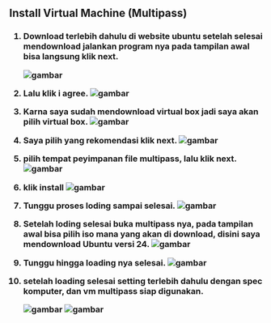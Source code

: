 ## Install Virtual Machine (Multipass)
<h3>

1. Download terlebih dahulu di website ubuntu setelah selesai mendownload jalankan program nya
    pada tampilan awal bisa langsung klik next.

    ![gambar](https://github.com/Daru-Riono/devops22-dumbways-Daru_Riono/blob/main/Week%201/Day%201/Install%20multipass/img/1.png?raw=true)


2.  Lalu klik i agree.
    ![gambar](https://github.com/Daru-Riono/devops22-dumbways-Daru_Riono/blob/main/Week%201/Day%201/Install%20multipass/img/2.png?raw=true)


3.  Karna saya sudah mendownload virtual box jadi saya akan pilih virtual box.
    ![gambar](https://github.com/Daru-Riono/devops22-dumbways-Daru_Riono/blob/main/Week%201/Day%201/Install%20multipass/img/3.png?raw=true)


4.  Saya pilih yang rekomendasi klik next.
    ![gambar](https://github.com/Daru-Riono/devops22-dumbways-Daru_Riono/blob/main/Week%201/Day%201/Install%20multipass/img/4.png?raw=true)


5.  pilih tempat peyimpanan file multipass, lalu klik next.
    ![gambar](https://github.com/Daru-Riono/devops22-dumbways-Daru_Riono/blob/main/Week%201/Day%201/Install%20multipass/img/5.png?raw=true)


6.  klik install
   ![gambar](https://github.com/Daru-Riono/devops22-dumbways-Daru_Riono/blob/main/Week%201/Day%201/Install%20multipass/img/6.png?raw=true)


7.  Tunggu proses loding sampai selesai.
    ![gambar](https://github.com/Daru-Riono/devops22-dumbways-Daru_Riono/blob/main/Week%201/Day%201/Install%20multipass/img/7.png?raw=true)


8.  Setelah loding selesai buka multipass nya, pada tampilan awal bisa pilih iso mana yang akan di download, disini saya mendownload Ubuntu versi 24.
    ![gambar](https://github.com/Daru-Riono/devops22-dumbways-Daru_Riono/blob/main/Week%201/Day%201/Install%20multipass/img/18.png?raw=true)


9.  Tunggu hingga loading nya selesai.
    ![gambar](https://github.com/Daru-Riono/devops22-dumbways-Daru_Riono/blob/main/Week%201/Day%201/Install%20multipass/img/19.png?raw=true)


10. setelah loading selesai setting terlebih dahulu dengan spec komputer, dan vm multipass siap digunakan.


    ![gambar](https://github.com/Daru-Riono/devops22-dumbways-Daru_Riono/blob/main/Week%201/Day%201/Install%20multipass/img/20.png?raw=true)
    ![gambar](https://github.com/Daru-Riono/devops22-dumbways-Daru_Riono/blob/main/Week%201/Day%201/Install%20multipass/img/21.png?raw=true)







</h3>